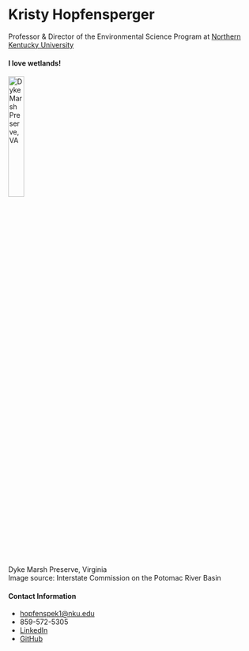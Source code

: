 # Kristy Hopfensperger
Professor & Director of the Environmental Science Program at [Northern Kentucky University](https://www.nku.edu/academics/artsci/programs/undergraduate/environmental-science.html)

#### I love wetlands!
<img
  src="https://www.potomacriver.org/wp-content/uploads/2017/08/Flickr-Dykes-Marsh-Geoff-Livingston.jpg"
  alt="Dyke Marsh Preserve, VA"
  width=25%>
<p> Dyke Marsh Preserve, Virginia <br>  
    Image source: Interstate Commission on the Potomac River Basin</p>

#### Contact Information
* hopfenspek1@nku.edu
* 859-572-5305
* [LinkedIn](http://www.linkedin.com/in/kristine-hopfensperger-4a855680)
* [GitHub](https://khopfens.github.io/khopfensperger.github.io)
